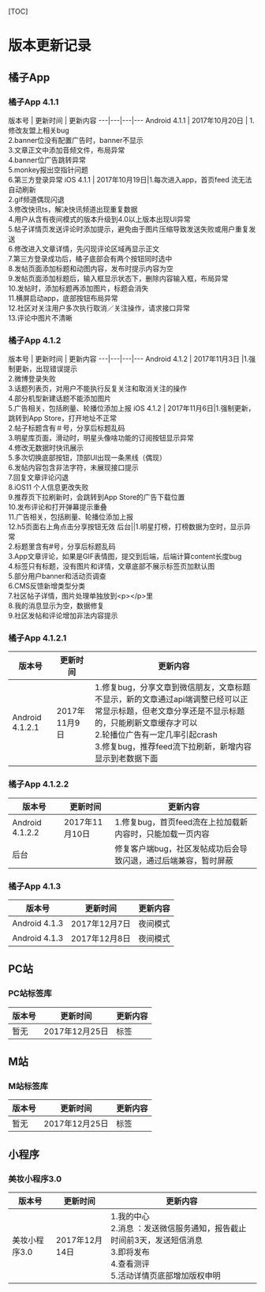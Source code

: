 [TOC]
# 版本更新记录
## 橘子App
### 橘子App 4.1.1

版本号 |  更新时间 | 更新内容
---|---|---|---
Android 4.1.1 | 2017年10月20日 | 1.修改友盟上相关bug<br>2.banner位没有配置广告时，banner不显示<br>3.文章正文中添加音频文件，布局异常<br>4.banner位广告跳转异常<br>5.monkey报出空指针问题<br>6.第三方登录异常
iOS 4.1.1 | 2017年10月19日|1.每次进入app，首页feed 流无法自动刷新<br>2.gif频道偶现闪退<br>3.修改快讯ts，解决快讯频道出现重复数据<br>4.用户从含有夜间模式的版本升级到4.0以上版本出现UI异常<br>5.帖子详情页发送评论时添加提示，避免由于图片压缩导致发送失败或用户重复发送<br>6.修改进入文章详情，先闪现评论区域再显示正文<br>7.第三方登录成功后，橘子底部会有两个按钮同时选中<br>8.发帖页面添加标题和动图内容，发布时提示内容为空<br>9.发帖页面添加标题后，输入框显示状态下，删除内容输入框，布局异常<br>10.发帖时，添加标题再添加图片，标题会消失<br>11.横屏启动app，底部按钮布局异常<br>12.社区对关注用户多次执行取消／关注操作，请求接口异常<br>13.评论中图片不清晰

### 橘子App 4.1.2
版本号 | 更新时间 | 更新内容
---|---|---|---
Android 4.1.2 | 2017年11月3日 |1.强制更新，出现错误提示<br>2.微博登录失败<br>3.话题列表页，对用户不能执行反复关注和取消关注的操作<br>4.部分机型新建话题不能添加图片<br>5.广告相关，包括刷量、轮播位添加上报
iOS 4.1.2 | 2017年11月6日|1.强制更新，跳转到App Store，打开地址不正常<br>2.帖子标题含有＃号，分享后标题乱码<br>3.明星库页面，滑动时，明星头像啥功能的订阅按钮显示异常<br>4.修改无数据时快讯展示<br>5.多次切换底部按钮，顶部UI出现一条黑线（偶现）<br>6.发帖内容包含非法字符，未展现接口提示<br>7.回复文章评论闪退<br>8.iOS11 个人信息更改失败<br>9.推荐页下拉刷新时，会跳转到App Store的广告下载位置<br>10.发布评论和打开弹幕提示重叠<br>11.广告相关，包括刷量、轮播位添加上报<br>12.h5页面右上角点击分享按钮无效
后台||1.明星打榜，打榜数据为空时，显示异常<br>2.标题里含有#号，分享后标题乱码<br>3.App文章评论，如果是GIF表情图，提交到后端，后端计算content长度bug<br>4.标签只有标题，没有图片和详情，文章底部不展示标签页加默认图<br>5.部分用户banner和活动页调查<br>6.CMS反馈新增类型分类<br>7.社区帖子详情，图片处理单独放到&lt;p&gt;&lt;/p&gt;里<br>8.我的消息显示为空，数据修复<br>9.社区发帖和评论增加非法内容提示

### 橘子App 4.1.2.1

版本号 | 更新时间 |更新内容
---|---|---
Android 4.1.2.1 | 2017年11月9日|1.修复bug，分享文章到微信朋友，文章标题不显示，新的文章通过api端调整已经可以正常显示标题，但老文章分享还是不显示标题的，只能刷新文章缓存才可以<br>2.轮播位广告有一定几率引起crash<br>3.修复bug，推荐feed流下拉刷新，新增内容显示到老数据下面

### 橘子App 4.1.2.2


版本号 | 更新时间 |更新内容
---|---|---
Android 4.1.2.2 | 2017年11月10日|1.修复bug，首页feed流在上拉加载新内容时，只能加载一页内容
后台||修复客户端bug，社区发帖成功后会导致闪退，通过后端兼容，暂时屏蔽

### 橘子App 4.1.3

版本号 | 更新时间 | 更新内容
---|---|---
Android 4.1.3 | 2017年12月7日 |夜间模式
Android 4.1.3 | 2017年12月8日 |夜间模式

## PC站
### PC站标签库

版本号 | 更新时间 | 更新内容
---|---|---
暂无 | 2017年12月25日|标签




## M站
### M站标签库

版本号 | 更新时间 | 更新内容
---|---|---
暂无 | 2017年12月25日|标签




## 小程序
### 美妆小程序3.0

版本号| 更新时间 | 更新内容
---|---|---
美妆小程序3.0 | 2017年12月14日 | 1.我的中心<br>2.消息 ：发送微信服务通知，报告截止时间前3天，发送短信消息<br>3.即将发布<br>4.查看测评<br>5.活动详情页底部增加版权申明


